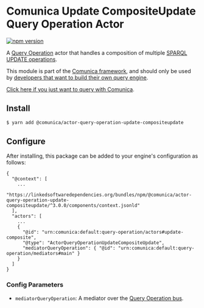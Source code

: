 # Comunica Update CompositeUpdate Query Operation Actor

[![npm version](https://badge.fury.io/js/%40comunica%2Factor-query-operation-update-compositeupdate.svg)](https://www.npmjs.com/package/@comunica/actor-query-operation-update-compositeupdate)

A [Query Operation](https://github.com/comunica/comunica/tree/master/packages/bus-query-operation) actor that handles
a composition of multiple [SPARQL UPDATE operations](https://www.w3.org/TR/sparql11-update/).

This module is part of the [Comunica framework](https://github.com/comunica/comunica),
and should only be used by [developers that want to build their own query engine](https://comunica.dev/docs/modify/).

[Click here if you just want to query with Comunica](https://comunica.dev/docs/query/).

## Install

```bash
$ yarn add @comunica/actor-query-operation-update-compositeupdate
```

## Configure

After installing, this package can be added to your engine's configuration as follows:
```text
{
  "@context": [
    ...
    "https://linkedsoftwaredependencies.org/bundles/npm/@comunica/actor-query-operation-update-compositeupdate/^3.0.0/components/context.jsonld"  
  ],
  "actors": [
    ...
    {
      "@id": "urn:comunica:default:query-operation/actors#update-composite",
      "@type": "ActorQueryOperationUpdateCompositeUpdate",
      "mediatorQueryOperation": { "@id": "urn:comunica:default:query-operation/mediators#main" }
    }
  ]
}
```

### Config Parameters

* `mediatorQueryOperation`: A mediator over the [Query Operation bus](https://github.com/comunica/comunica/tree/master/packages/bus-query-operation).
